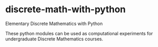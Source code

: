 # discrete-math-with-python
Elementary Discrete Mathematics with Python 

These python modules can be used as computational experiments for undergraduate Discrete Mathematics courses.
